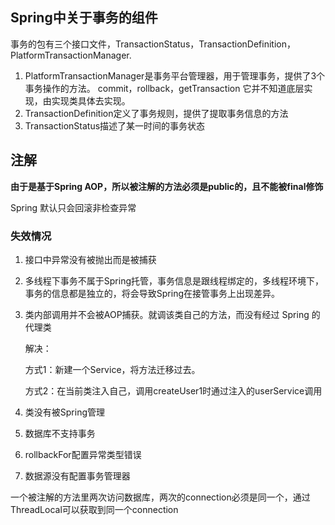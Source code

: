 ## Spring中关于事务的组件

事务的包有三个接口文件，TransactionStatus，TransactionDefinition，PlatformTransactionManager.

1. PlatformTransactionManager是事务平台管理器，用于管理事务，提供了3个事务操作的方法。
   	commit，rollback，getTransaction
   它并不知道底层实现，由实现类具体去实现。
2. TransactionDefinition定义了事务规则，提供了提取事务信息的方法
3. TransactionStatus描述了某一时间的事务状态

## 注解

**由于是基于Spring AOP，所以被注解的方法必须是public的，且不能被final修饰**

Spring 默认只会回滚非检查异常

### 失效情况

1. 接口中异常没有被抛出而是被捕获

2. 多线程下事务不属于Spring托管，事务信息是跟线程绑定的，多线程环境下，事务的信息都是独立的，将会导致Spring在接管事务上出现差异。

3. 类内部调用并不会被AOP捕获。就调该类自己的方法，而没有经过 Spring 的代理类

   解决：

   方式1：新建一个Service，将方法迁移过去。

   方式2：在当前类注入自己，调用createUser1时通过注入的userService调用

4. 类没有被Spring管理

5. 数据库不支持事务

6. rollbackFor配置异常类型错误

7. 数据源没有配置事务管理器

一个被注解的方法里两次访问数据库，两次的connection必须是同一个，通过ThreadLocal可以获取到同一个connection

